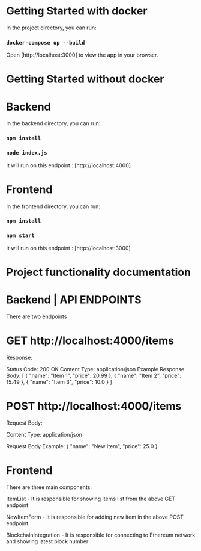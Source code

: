 # Getting Started with docker

In the project directory, you can run:

### `docker-compose up --build`

Open [http://localhost:3000] to view the app in your browser.

# Getting Started without docker

# Backend
In the backend directory, you can run:
### `npm install`
### `node index.js`
It will run on this endpoint : [http://localhost:4000]

# Frontend
In the frontend directory, you can run:
### `npm install`
### `npm start`
It will run on this endpoint : [http://localhost:3000]

# Project functionality documentation

# Backend | API ENDPOINTS

There are two endpoints 

# GET http://localhost:4000/items
Response:

Status Code: 200 OK
Content Type: application/json
Example Response Body:
[
  {
    "name": "Item 1",
    "price": 20.99
  },
  {
    "name": "Item 2",
    "price": 15.49
  },
  {
    "name": "Item 3",
    "price": 10.0
  }
]

# POST http://localhost:4000/items
Request Body:

Content Type: application/json

Request Body Example:
{
  "name": "New Item",
  "price": 25.0
}

# Frontend

There are three main components: 

ItemList - It is responsible for showing items list from the above GET endpoint

NewItemForm - It is responsible for adding new item in the above POST endpoint

BlockchainIntegration - It is responsible for connecting to Ethereum network and showing latest block number
